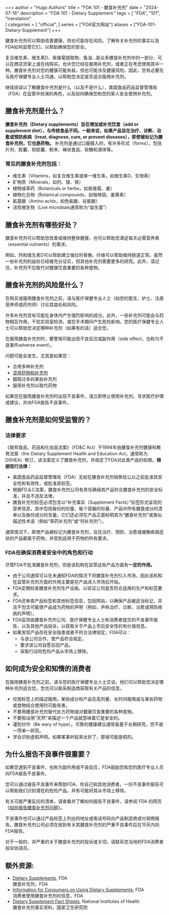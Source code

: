 +++
author = "Hugo Authors"
title = "FDA 101 - 膳食补充剂"
date = "2024-07-16"
description = "FDA 101 - Dietary Supplement."
tags = [
    "FDA",
    "101",
    "translation"    
]
categories = [
    "official",
]
series = ["FDA官方网站"]
aliases = ["FDA-101-Dietary-Supplement"]
+++

膳食补充剂可以帮助改善健康，但也可能存在风险。了解有关补充剂的事实以及FDA如何监管它们，以帮助确保您的安全。
<!--more-->

复合维生素、维生素D、紫锥菊提取物、鱼油...是众多膳食补充剂中的一部分，可以在商店货架上或在线购买。也许您已经在服用补充剂，或者正在考虑使用其中一种。膳食补充剂对您的健康可能有益，但也可能涉及健康风险。因此，您有必要先与医疗保健专业人士沟通，以帮助您决定是否适合服用补充剂。

继续阅读以了解膳食补充剂是什么（以及不是什么），美国食品药品监督管理局（FDA）在监管中扮演的角色，以及如何确保您和您的家人安全使用补充剂。

## 膳食补充剂是什么？

**膳食补充剂（Dietary supplements）旨在增加或补充饮食（add or supplement diet），与传统食品不同。一般来说，如果产品旨在治疗、诊断、治愈或预防疾病（treat, diagnose, cure, or prevent diseases），即使被标记为膳食补充剂，它也是药物。** 补充剂是通过口服摄入的，有许多形式（forms），包括片剂、胶囊、软胶囊、粉末、棒状食品、软糖和液体等。

### 常见的膳食补充剂包括：

- 维生素（Vitamins，如复合维生素或单一维生素，如维生素D、生物素）
- 矿物质（Minerals，如钙、镁、铁）
- 植物或草药（Botanicals or herbs，如紫锥菊、姜）
- 植物化合物（Botanical compounds，如咖啡因、姜黄素）
- 氨基酸（Amino acids，如色氨酸、谷氨酸） 
- 活性微生物（Live microbials通常称为“益生菌”） 

## 膳食补充剂有哪些好处？

膳食补充剂可以帮助您改善或维持整体健康，也可以帮助您满足每天必需营养素（essential nutrients）的需求。

例如，钙和维生素D可以帮助建立强壮的骨骼，纤维可以帮助维持肠道正常。虽然一些补充剂的益处已经被充分证实，但其他补充剂需要更多的研究。此外，请记住，补充剂不应取代对健康饮食重要的各种食物。

## 膳食补充剂的风险是什么？

在购买或服用膳食补充剂之前，请与医疗保健专业人士（如您的医生、护士、注册营养师或药剂师）讨论其益处和风险。

许多补充剂含有可能在身体内产生强烈影响的成分。此外，一些补充剂可能会与药物相互作用，干扰实验室检测，或在手术期间产生危险影响。您的医疗保健专业人士可以帮助您决定哪种补充剂（如果有的话）适合您。

在服用膳食补充剂时，要警惕可能出现不良反应或副作用（side effect，也称为不良事件adverse event）。

问题可能会发生，尤其是如果您：

- 合用多种补充剂
- [混用药物和补充剂](https://excited.pages.dev/posts/Mixing-Medications-and-Dietary-Supplements-Can-Endanger-Your-Health/)
- 摄取过多的某些补充剂
- 服用补充剂以取代药物

如果您在服用膳食补充剂时出现不良事件，请立即停止使用补充剂，寻求医疗护理或建议，并向FDA报告不良事件。

## 膳食补充剂是如何受监管的？

### 法律要求

《联邦食品、药品和化妆品法案》（FD&C Act）于1994年由膳食补充剂健康和教育法案（the Dietary Supplement Health and Education Act，通常称为DSHEA）修订，该法案定义了膳食补充剂，并规定了FDA对此类产品的权限。**根据现行法律：**

- 美国食品药品监督管理局（FDA）无权在膳食补充剂销售给公众之前批准其安全性和有效性，或批准其标签。
- 根据FD＆C法案，膳食补充剂公司有责任确保其产品符合膳食补充剂的安全标准，并且不违反法律。
- 膳食补充剂标签必须包含以“补充事实（Supplement Facts）”标签形式呈现的营养信息，其中包括每份的份量、每个容器的份量、产品中所有膳食成分的清单以及每份成分的含量。它们还必须在产品正面标明其为“膳食补充剂”或类似描述性术语（例如“草药补充剂”或“钙补充剂”）。

通常情况下，即使产品被标记为膳食补充剂，旨在治疗、预防、治愈或缓解疾病症状的产品都属于药物，并受到适用于药物的所有要求。

### FDA在确保消费者安全中的角色和行动

尽管FDA不批准膳食补充剂，但是该机构在监管这些产品方面有**一定的作用。**

- 由于公司通常可以在未通知FDA的情况下将膳食补充剂引入市场，因此该机构在监管补充剂方面的作用主要是在产品进入市场后开始。
- FDA定期检查膳食补充剂生产设施，以验证公司是否符合适用的生产和标签要求。
- FDA还审查产品标签和其他标签信息，包括网站，以确保产品被适当标记，并且不包含可能使产品成为药物的声明（例如，声称治疗、诊断、治愈或预防疾病的声明）。
- FDA监测由膳食补充剂公司、医疗保健专业人士和消费者提交的不良事件报告，以及其他产品投诉，以获取关于产品上市后安全性的有价值信息。
- 如果发现产品存在安全隐患或者不符合法律规定，FDA可以：
    - 与该公司合作，使产品符合规定。
    - 要求该公司自愿召回产品。
    - 采取行动将危险产品从市场上移除。

## 如何成为安全和知情的消费者

在服用膳食补充剂之前，请与您的医疗保健专业人士交谈。他们可以帮助您决定哪种补充剂适合您。您也可以联系制造商获取有关产品的信息。

- 仅按标签上的描述服用。某些成分和产品在高剂量、长时间服用或与某些药物或食物结合使用时可能有害。
- 不要用膳食补充剂替代处方药物或对健康饮食重要的各种食物。
- 不要假设用“天然”来描述一个产品就意味着它是安全的。
- 谨防炒作（Be wary of hype）。可靠的健康建议通常是基于长期研究，而不是一项单一研究。
- 学会识别虚假声明。如果某事听起来太好了，那很可能是假的。

## 为什么报告不良事件很重要？

如果您遇到不良事件，也称为副作用或不良反应，FDA鼓励您和您的医疗专业人员向FDA报告不良事件。

您可以通过报告不良事件来帮助FDA、你自己和其他消费者。一份不良事件报告可以帮助我们识别潜在的危险产品，并有可能将其从市场上移除。

有关可能严重反应的清单，请查看并了解如何报告不良事件，请参阅 FDA 的网页《[如何报告膳食补充剂问题](https://www.fda.gov/food/dietary-supplements/how-report-problem-dietary-supplements)》。

不良事件也可以通过产品标签上列出的地址或电话号码向产品制造商或分销商报告。膳食补充剂公司必须在收到有关其膳食补充剂的严重不良事件后在15天内向FDA报告。

对于一般的、非严重的关于膳食补充剂的投诉或关切，请联系您当地的FDA消费者投诉协调员。

## 额外资源:

- [Dietary Supplements](https://www.fda.gov/food/dietary-supplements "Dietary Supplements"), FDA  
    膳食补充剂，FDA
- [Information for Consumers on Using Dietary Supplements](https://www.fda.gov/food/dietary-supplements/information-consumers-using-dietary-supplements "Information for Consumers on Using Dietary Supplements"), FDA  
    消费者使用膳食补充剂的信息，FDA
- [Dietary Supplement Fact Sheets](https://ods.od.nih.gov/factsheets/list-all/), National Institutes of Health  
    膳食补充剂事实资料，国家卫生研究院